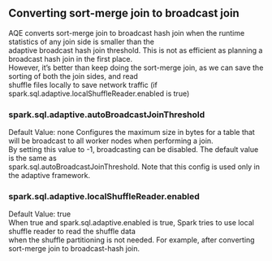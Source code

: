 ## Converting sort-merge join to broadcast join
AQE converts sort-merge join to broadcast hash join when the runtime statistics of any join side is smaller than the  
adaptive broadcast hash join threshold. This is not as efficient as planning a broadcast hash join in the first place.  
However, it’s better than keep doing the sort-merge join, as we can save the sorting of both the join sides, and read  
shuffle files locally to save network traffic (if spark.sql.adaptive.localShuffleReader.enabled is true)  

### spark.sql.adaptive.autoBroadcastJoinThreshold
Default Value: none	
Configures the maximum size in bytes for a table that will be broadcast to all worker nodes when performing a join.  
By setting this value to -1, broadcasting can be disabled. The default value is the same as  
spark.sql.autoBroadcastJoinThreshold. 
Note that this config is used only in the adaptive framework.

### spark.sql.adaptive.localShuffleReader.enabled
Default Value: true  
When true and spark.sql.adaptive.enabled is true, Spark tries to use local shuffle reader to read the shuffle data  
when the shuffle partitioning is not needed. For example, after converting sort-merge join to broadcast-hash join.